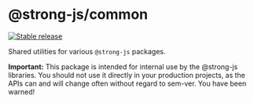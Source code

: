 # @strong-js/common

[![Stable release](https://img.shields.io/npm/v/@strong-js/common.svg)](https://npm.im/@strong-js/common)

Shared utilities for various `@strong-js` packages.

**Important:** This package is intended for internal use by the @strong-js libraries. You should not use it directly in your production projects, as the APIs can and will change often without regard to sem-ver. You have been warned!
